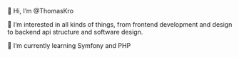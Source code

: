 👋 Hi, I’m @ThomasKro

👀 I’m interested in all kinds of things, from frontend development and design to backend api structure and software design.

🌱 I’m currently learning Symfony and PHP

<!---
ThomasKro/ThomasKro is a ✨ special ✨ repository because its `README.md` (this file) appears on your GitHub profile.
You can click the Preview link to take a look at your changes.
--->
